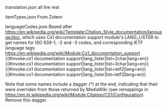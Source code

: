 translation.json
all the rest

itemTypes.json
From Zotero

languageCodes.json
Based after https://en.wikipedia.org/wiki/Template:Citation_Style_documentation/language/doc,
which uses Cs1 documentation support module's LANG_LISTER to get names for ISO 639-1,
-2 and -3 codes, and corresponding IETF language tags:
https://en.wikipedia.org/wiki/Module:Cs1_documentation_support
{{#invoke:cs1 documentation support|lang_lister|list=2char|lang=en}}
{{#invoke:cs1 documentation support|lang_lister|list=3char|lang=en}}
{{#invoke:cs1 documentation support|lang_lister|list=ietf2|lang=en}}
{{#invoke:cs1 documentation support|lang_lister|list=ietf3|lang=en}}

Note that some names include a dagger (†) at the end, indicating that their were
overriden from those returned by MediaWiki (see remappings in https://en.m.wikipedia.org/wiki/Module:Citation/CS1/Configuration). Remove this dagger.
